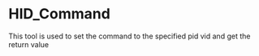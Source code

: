 # HID_Command
 This tool is used to set the command to the specified pid vid and get the return value
